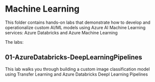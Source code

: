 # Machine Learning 
This folder contains hands-on labs that demonstrate how to develop and operationalize custom AI/ML models using Azure AI Machine Learning services: Azure Databricks and Azure Machine Learning

The labs:


## 01-AzureDatabricks-DeepLearningPipelines
This lab walks you through building a custom image classification model using Transfer Learning and Azure Databricks Deepl Learning Pipelines



